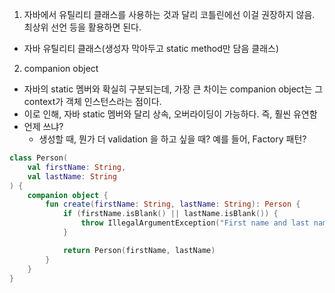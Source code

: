 1. 자바에서 유틸리티 클래스를 사용하는 것과 달리 코틀린에선 이걸 권장하지 않음. 최상위 선언 등을 활용하면 된다. 
  - 자바 유틸리티 클래스(생성자 막아두고 static method만 담음 클래스)

2. companion object
  - 자바의 static 멤버와 확실히 구분되는데, 가장 큰 차이는 companion object는 그 context가 객체 인스턴스라는 점이다.
  - 이로 인해, 자바 static 멤버와 달리 상속, 오버라이딩이 가능하다. 즉, 훨씬 유연함
  - 언제 쓰냐? 
    - 생성할 때, 뭔가 더 validation 을 하고 싶을 때? 예를 들어, Factory 패턴?


```kotlin
class Person(
    val firstName: String,
    val lastName: String
) {
    companion object {
        fun create(firstName: String, lastName: String): Person {
            if (firstName.isBlank() || lastName.isBlank()) {
                throw IllegalArgumentException("First name and last name must not be blank.")
            }

            return Person(firstName, lastName)
        }
    }
}

```